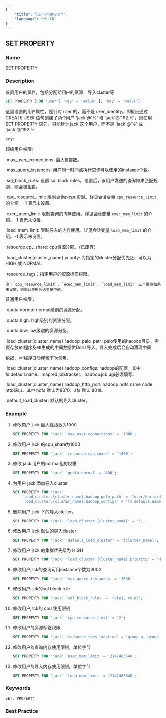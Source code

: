 ```yaml
---
{
    "title": "SET-PROPERTY",
    "language": "zh-CN"
}
---
```


<!--
Licensed to the Apache Software Foundation (ASF) under one
or more contributor license agreements.  See the NOTICE file
distributed with this work for additional information
regarding copyright ownership.  The ASF licenses this file
to you under the Apache License, Version 2.0 (the
"License"); you may not use this file except in compliance
with the License.  You may obtain a copy of the License at

  http://www.apache.org/licenses/LICENSE-2.0

Unless required by applicable law or agreed to in writing,
software distributed under the License is distributed on an
"AS IS" BASIS, WITHOUT WARRANTIES OR CONDITIONS OF ANY
KIND, either express or implied.  See the License for the
specific language governing permissions and limitations
under the License.
-->

## SET PROPERTY

### Name

SET PROPERTY

### Description

 设置用户的属性，包括分配给用户的资源、导入cluster等

```sql
SET PROPERTY [FOR 'user'] 'key' = 'value' [, 'key' = 'value']
```

这里设置的用户属性，是针对 user 的，而不是 user_identity。即假设通过 CREATE USER 语句创建了两个用户 'jack'@'%' 和 'jack'@'192.%'，则使用 SET PROPERTY 语句，只能针对 jack 这个用户，而不是 'jack'@'%' 或 'jack'@'192.%'

key:

超级用户权限:

​        max_user_connections: 最大连接数。

​        max_query_instances: 用户同一时间点执行查询可以使用的instance个数。

​        sql_block_rules: 设置 sql block rules。设置后，该用户发送的查询如果匹配规则，则会被拒绝。

​        cpu_resource_limit: 限制查询的cpu资源。详见会话变量 `cpu_resource_limit` 的介绍。-1 表示未设置。

​        exec_mem_limit: 限制查询的内存使用。详见会话变量 `exec_mem_limit` 的介绍。-1 表示未设置。

​        load_mem_limit: 限制导入的内存使用。详见会话变量 `load_mem_limit` 的介绍。-1 表示未设置。

​        resource.cpu_share: cpu资源分配。（已废弃）

​        load_cluster.{cluster_name}.priority: 为指定的cluster分配优先级，可以为 HIGH 或 NORMAL

​        resource_tags：指定用户的资源标签权限。

    注：`cpu_resource_limit`, `exec_mem_limit`, `load_mem_limit` 三个属性如果未设置，则默认使用会话变量中值。

普通用户权限：

​        quota.normal: normal级别的资源分配。

​        quota.high: high级别的资源分配。

​        quota.low: low级别的资源分配。

​        load_cluster.{cluster_name}.hadoop_palo_path: palo使用的hadoop目录，需要存放etl程序及etl生成的中间数据供Doris导入。导入完成后会自动清理中间

数据，etl程序自动保留下次使用。

​        load_cluster.{cluster_name}.hadoop_configs: hadoop的配置，其中fs.default.name、mapred.job.tracker、hadoop.job.ugi必须填写。

​        load_cluster.{cluster_name}.hadoop_http_port: hadoop hdfs name node http端口。其中 hdfs 默认为8070，afs 默认 8010。

​        default_load_cluster: 默认的导入cluster。

### Example

1. 修改用户 jack 最大连接数为1000
   
    ```sql
    SET PROPERTY FOR 'jack' 'max_user_connections' = '1000';
    ```
    
2. 修改用户 jack 的cpu_share为1000
   
    ```sql
    SET PROPERTY FOR 'jack' 'resource.cpu_share' = '1000';
    ```
    
3. 修改 jack 用户的normal组的权重
   
    ```sql
    SET PROPERTY FOR 'jack' 'quota.normal' = '400';
    ```
    
4. 为用户 jack 添加导入cluster
   
    ```sql
    SET PROPERTY FOR 'jack'
        'load_cluster.{cluster_name}.hadoop_palo_path' = '/user/doris/doris_path',
        'load_cluster.{cluster_name}.hadoop_configs' = 'fs.default.name=hdfs://dpp.cluster.com:port;mapred.job.tracker=dpp.cluster.com:port;hadoop.job.ugi=user,password;mapred.job.queue.name=job_queue_name_in_hadoop;mapred.job.priority=HIGH;';
    ```
    
5. 删除用户 jack 下的导入cluster。
   
    ```sql
    SET PROPERTY FOR 'jack' 'load_cluster.{cluster_name}' = '';
    ```
    
6. 修改用户 jack 默认的导入cluster
   
    ```sql
    SET PROPERTY FOR 'jack' 'default_load_cluster' = '{cluster_name}';
    ```
    
7. 修改用户 jack 的集群优先级为 HIGH
   
    ```sql
    SET PROPERTY FOR 'jack' 'load_cluster.{cluster_name}.priority' = 'HIGH';
    ```
    
8. 修改用户jack的查询可用instance个数为3000
   
    ```sql
    SET PROPERTY FOR 'jack' 'max_query_instances' = '3000';
    ```
    
9. 修改用户jack的sql block rule
   
    ```sql
    SET PROPERTY FOR 'jack' 'sql_block_rules' = 'rule1, rule2';
    ```
    
10. 修改用户jack的 cpu 使用限制
    
    ```sql
    SET PROPERTY FOR 'jack' 'cpu_resource_limit' = '2';
    ```
    
11. 修改用户的资源标签权限
    
    ```sql
    SET PROPERTY FOR 'jack' 'resource_tags.location' = 'group_a, group_b';
    ```
    
12. 修改用户的查询内存使用限制，单位字节
    
    ```sql
    SET PROPERTY FOR 'jack' 'exec_mem_limit' = '2147483648';
    ```
    
13. 修改用户的导入内存使用限制，单位字节
    
    ```sql
    SET PROPERTY FOR 'jack' 'load_mem_limit' = '2147483648';
    ```

### Keywords

    SET, PROPERTY

### Best Practice

